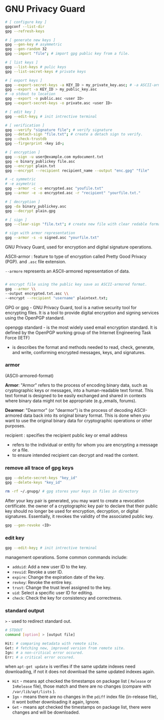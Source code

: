 # GNU Privacy Guard

```bash
# [ configure key ]
gpgconf --list-dir
gpg --refresh-keys

# [ generate new keys ]
gpg --gen-key # asymmetric
gpg --gen-random 32
gpg --import "file"; # import gpg public key from a file.

# [ list keys ]
gpg --list-keys # pulic keys
gpg --list-secret-keys # private keys

# [ export keys ]
gpg --export-secret-keys -a KEY_ID > my_private_key.asc; # -a ASCII-armored
gpg --export -a KEY_ID > my_public_key.asc
# -o stdout to location
gpg --export -o public.asc <user ID>
gpg --export-secret-keys -o private.asc <user ID>

# [ edit key ]
gpg --edit-key; # init intrective terminal

# [ verification ]
gpg --verify "signature file"; # verify signature
gpg --detach-sign "file.txt"; # create a detach sign to verify.
gpg --check-trustdb
gpg --firgerprint <key id>;
```

```bash
# [ encryption ]
gpg --sign -u user@example.com mydocument.txt
gpg -e binary_publickey file.asc
gpg --encrypt plain.txt
gpg --encrypt --recipient recipient_name --output "enc.gpg" "file"

# -c symmetric
# -e asymetric
gpg --armor -c -o encrypted.asc "youfile.txt"
gpg --armor -e -o encrypted.asc -r "recipient" "yourfile.txt."

# [ decryption ]
gpg -da binary_publickey.asc
gpg --decrypt plain.gpg
```

```bash
# [ sign ]
gpg --clear-sign "file.txt"; # create new file with clear redable format

# sign with armor representation
gpg --armor -s -o signed.asc "yourfile.txt"
```

GNU Privacy Guard, used for encryption and digital signature operations.

ASCII-armor : feature to type of encryption called Pretty Good Privacy (PGP). and `.asc` file extension.

`--armore` represents an ASCII-armored representation of data.

```bash

# encrypt file using the public key save as ASCII-armored format.
gpg --armor \\
--output encrypted.txt.asc \\
--encrypt --recipient "username" plaintext.txt;
```

GPG or gpg - GNU Privacy Guard, tool is a native security tool for encrypting files. It is a tool to provide digital encryption and signing services using the OpenPGP standard.

openpgp standard - is the most widely used email encryption standard. It is defined by the OpenPGP working group of the Internet Engineering Task Force (IETF)

- is describes the format and methods needed to read, check, generate, and write, conforming encrypted messages, keys, and signatures.

### armor

(ASCII-armored-format)

**Armor**: "Armor" refers to the process of encoding binary data, such as cryptographic keys or messages, into a human-readable text format. This text format is designed to be easily exchanged and shared in contexts where binary data might not be appropriate (e.g.,emails, forums).

**Dearmor**: "Dearmor" (or "dearmor") is the process of decoding ASCII-armored data back into its original binary format. This is done when you want to use the original binary data for cryptographic operations or other purposes.

recipient : specifies the recipient public key or email address

- refers to the individual or entity for whom you are encrypting a message or a file.
- to ensure intended recipient can decrypt and read the content.

### remove all trace of gpg keys

```bash
gpg --delete-secret-keys "key_id"
gpg --delete-keys "key_id"

rm -rf ~/.gnupg/ # gpg stores your keys in files in directory
```

After your key pair is generated, you may want to create a revocation certificate. the owner of a cryptographic key pair to declare that their public key should no longer be used for encryption, decryption, or digital signatures. Essentially, it revokes the validity of the associated public key.

```bash
gpg --gen-revoke <ID>
```

### edit key

```bash
gpg --edit-key; # init intrective terminal
```

management operations. Some common commands include:

- `adduid`: Add a new user ID to the key.
- `revuid`: Revoke a user ID.
- `expire`: Change the expiration date of the key.
- `revkey`: Revoke the entire key.
- `trust`: Change the trust level assigned to the key.
- `uid`: Select a specific user ID for editing.
- `check`: Check the key for consistency and correctness.

### standard output

`>` - used to redirect standard out.

```bash
# STDOUT
command [option] > [output file]
```

```bash
Hit: # comparing metadata with remote site.
Get: # fetching new, improved version from remote site.
Ign: # a non-critical error occured.
Err: # a critical error occured.
```

when `apt-get update` is verifies if the same update indexes need downloading, if not it does not download the same updated indexes again.

- `Hit` - means apt checked the timestamps on package list ( `Release` or `InRelease` file), those match and there are no changes (compare with `/var/lib/apt/lists` ).
- `Ign` - means there are no changes in the `pdiff` index file (in-release file), it wont bother downloading it again, Ignore.
- `Get` - means apt checked the timestamps on package list, there were changes and will be downloaded.
